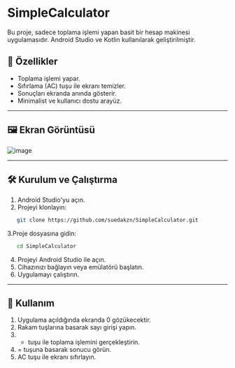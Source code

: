 # SimpleCalculator
Bu proje, sadece toplama işlemi yapan basit bir hesap makinesi uygulamasıdır. Android Studio ve Kotlin kullanılarak geliştirilmiştir. 

## 🚀 Özellikler

- Toplama işlemi yapar.
- Sıfırlama (AC) tuşu ile ekranı temizler.
- Sonuçları ekranda anında gösterir.
- Minimalist ve kullanıcı dostu arayüz.

---

## 🖼️ Ekran Görüntüsü
![image](https://github.com/user-attachments/assets/5b9592c1-500a-461c-bf9a-60a556d76087)

---

## 🛠️ Kurulum ve Çalıştırma

1. Android Studio'yu açın.
2. Projeyi klonlayın:
```bash
   git clone https://github.com/suedakzn/SimpleCalculator.git
 ```
3.Proje dosyasına gidin:
```bash
   cd SimpleCalculator
 ```
4. Projeyi Android Studio ile açın.
5. Cihazınızı bağlayın veya emülatörü başlatın.
6. Uygulamayı çalıştırın.

---
## 📱 Kullanım

1. Uygulama açıldığında ekranda 0 gözükecektir.
2. Rakam tuşlarına basarak sayı girişi yapın.
3. + tuşu ile toplama işlemini gerçekleştirin.
4. = tuşuna basarak sonucu görün.
5. AC tuşu ile ekranı sıfırlayın.

